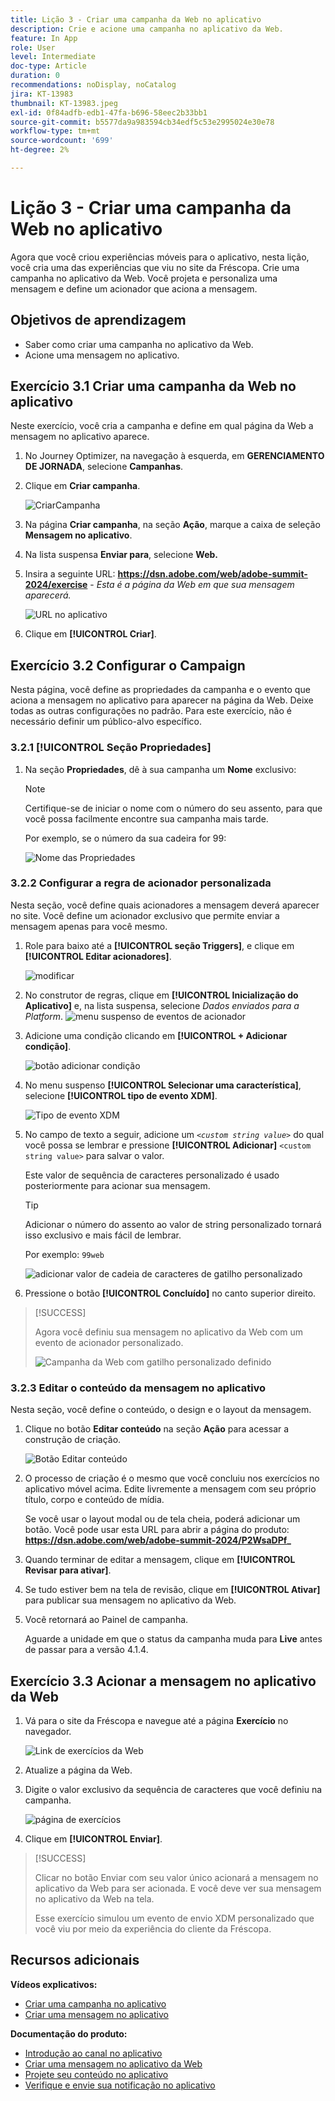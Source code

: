 ```yaml
---
title: Lição 3 - Criar uma campanha da Web no aplicativo
description: Crie e acione uma campanha no aplicativo da Web.
feature: In App
role: User
level: Intermediate
doc-type: Article
duration: 0
recommendations: noDisplay, noCatalog
jira: KT-13983
thumbnail: KT-13983.jpeg
exl-id: 0f84adfb-edb1-47fa-b696-58eec2b33bb1
source-git-commit: b5577da9a983594cb34edf5c53e2995024e30e78
workflow-type: tm+mt
source-wordcount: '699'
ht-degree: 2%

---
```


# Lição 3 - Criar uma campanha da Web no aplicativo

Agora que você criou experiências móveis para o aplicativo, nesta lição, você cria uma das experiências que viu no site da Fréscopa. Crie uma campanha no aplicativo da Web. Você projeta e personaliza uma mensagem e define um acionador que aciona a mensagem.

## Objetivos de aprendizagem

* Saber como criar uma campanha no aplicativo da Web.
* Acione uma mensagem no aplicativo.

## Exercício 3.1 Criar uma campanha da Web no aplicativo

Neste exercício, você cria a campanha e define em qual página da Web a mensagem no aplicativo aparece.

1. No Journey Optimizer, na navegação à esquerda, em **GERENCIAMENTO DE JORNADA**, selecione **Campanhas**.

1. Clique em **Criar campanha**.

   ![CriarCampanha](/help/summit-lab-2024/l820-lab-workbook/assets/4-1-create-campaign.png)

1. Na página **Criar campanha**, na seção **Ação**, marque a caixa de seleção **Mensagem no aplicativo**.

1. Na lista suspensa **Enviar para**, selecione **Web.**

1. Insira a seguinte URL: **https://dsn.adobe.com/web/adobe-summit-2024/exercise** - *Esta é a página da Web em que sua mensagem aparecerá.*

   ![URL no aplicativo](/help/summit-lab-2024/l820-lab-workbook/assets/4-1-1-in-app-url.png)

1. Clique em **[!UICONTROL Criar]**.

## Exercício 3.2 Configurar o Campaign

Nesta página, você define as propriedades da campanha e o evento que aciona a mensagem no aplicativo para aparecer na página da Web. Deixe todas as outras configurações no padrão. Para este exercício, não é necessário definir um público-alvo específico.

### 3.2.1 [!UICONTROL Seção Propriedades]

1. Na seção **Propriedades**, dê à sua campanha um **Nome** exclusivo:

   >[!NOTE]
   > Certifique-se de iniciar o nome com o número do seu assento, para que você possa facilmente
   > encontre sua campanha mais tarde.
   > 
   > Por exemplo, se o número da sua cadeira for 99: 
   >
   > ![Nome das Propriedades](/help/summit-lab-2024/l820-lab-workbook/assets/4-1-2-properties-name.png)


### 3.2.2 Configurar a regra de acionador personalizada

Nesta seção, você define quais acionadores a mensagem deverá aparecer no site. Você define um acionador exclusivo que permite enviar a mensagem apenas para você mesmo.

1. Role para baixo até a **[!UICONTROL seção Triggers]**, e clique em **[!UICONTROL Editar acionadores]**.

   ![modificar](/help/summit-lab-2024/l820-lab-workbook/assets/3-2-1-2-edit-triggers.png)

1. No construtor de regras, clique em **[!UICONTROL Inicialização do Aplicativo]** e, na lista suspensa, selecione *Dados enviados para a Platform*.
   ![menu suspenso de eventos de acionador](/help/summit-lab-2024/l820-lab-workbook/assets/trigger-drop-down-sent-to-platform.png)

1. Adicione uma condição clicando em **[!UICONTROL + Adicionar condição]**.

   ![botão adicionar condição](/help/summit-lab-2024/l820-lab-workbook/assets/3-2-1-3-add-condition.png)

1. No menu suspenso **[!UICONTROL Selecionar uma característica]**, selecione **[!UICONTROL tipo de evento XDM]**.

   ![Tipo de evento XDM](/help/summit-lab-2024/l820-lab-workbook/assets/4-1-2-dropdown-xdm-event.png)


1. No campo de texto a seguir, adicione um *`<custom string value>`* do qual você possa se lembrar e pressione **[!UICONTROL Adicionar]** `<custom string value>` para salvar o valor.

   Este valor de sequência de caracteres personalizado é usado posteriormente para acionar sua mensagem.

   >[!TIP]
   > Adicionar o número do assento ao valor de string personalizado tornará isso exclusivo e mais fácil de lembrar.
   > 
   > Por exemplo: `99web`
   > 

   ![adicionar valor de cadeia de caracteres de gatilho personalizado](/help/summit-lab-2024/l820-lab-workbook/assets/4-1-2-add-custom-trigger-dropdown.png)

1. Pressione o botão **[!UICONTROL Concluído]** no canto superior direito.

>[!SUCCESS]
>
>Agora você definiu sua mensagem no aplicativo da Web com um evento de acionador personalizado.
>
>![Campanha da Web com gatilho personalizado definido](/help/summit-lab-2024/l820-lab-workbook/assets/4-1-2-2-web-campaign-with-custom-trigger.png)


### 3.2.3 Editar o conteúdo da mensagem no aplicativo

Nesta seção, você define o conteúdo, o design e o layout da mensagem.

1. Clique no botão **Editar conteúdo** na seção **Ação** para acessar a construção de criação.

   ![Botão Editar conteúdo](/help/summit-lab-2024/l820-lab-workbook/assets/3-1-3-1-edit-content-button.png)

1. O processo de criação é o mesmo que você concluiu nos exercícios no aplicativo móvel acima. Edite livremente a mensagem com seu próprio título, corpo e conteúdo de mídia.

   Se você usar o layout modal ou de tela cheia, poderá adicionar um botão. Você pode usar esta URL para abrir a página do produto: **https://dsn.adobe.com/web/adobe-summit-2024/P2WsaDPf_**

1. Quando terminar de editar a mensagem, clique em **[!UICONTROL Revisar para ativar]**.

1. Se tudo estiver bem na tela de revisão, clique em **[!UICONTROL Ativar]** para publicar sua mensagem no aplicativo da Web.

1. Você retornará ao Painel de campanha.

   Aguarde a unidade em que o status da campanha muda para **Live** antes de passar para a versão 4.1.4.

## Exercício 3.3 Acionar a mensagem no aplicativo da Web

1. Vá para o site da Fréscopa e navegue até a página **Exercício** no navegador.

   ![Link de exercícios da Web](/help/summit-lab-2024/l820-lab-workbook/assets/4-2-frescopa-web-exercise-link.png)

1. Atualize a página da Web.

1. Digite o valor exclusivo da sequência de caracteres que você definiu na campanha.

   ![página de exercícios](/help/summit-lab-2024/l820-lab-workbook/assets/4-2-exercise-page.png)

1. Clique em **[!UICONTROL Enviar]**.

>[!SUCCESS]
>
>Clicar no botão Enviar com seu valor único acionará a mensagem no aplicativo da Web para ser acionada. E você deve ver sua mensagem no aplicativo da Web na tela.
>
>Esse exercício simulou um evento de envio XDM personalizado que você viu por meio da experiência do cliente da Fréscopa.


## Recursos adicionais

**Vídeos explicativos:**

* [Criar uma campanha no aplicativo](/help/channels/create-an-in-app-campaign.md)
* [Criar uma mensagem no aplicativo](/help/channels/author-in-app-messages.md)

**Documentação do produto:**

* [Introdução ao canal no aplicativo](https://experienceleague.adobe.com/pt-br/docs/journey-optimizer/using/in-app/get-started-in-app)
* [Criar uma mensagem no aplicativo da Web](https://experienceleague.adobe.com/pt-br/docs/journey-optimizer/using/in-app/create-in-app-web)
* [Projete seu conteúdo no aplicativo](https://experienceleague.adobe.com/pt-br/docs/journey-optimizer/using/in-app/design-in-app)
* [Verifique e envie sua notificação no aplicativo](https://experienceleague.adobe.com/pt-br/docs/journey-optimizer/using/in-app/send-in-app)
